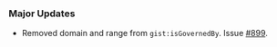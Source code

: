 ### Major Updates

- Removed domain and range from `gist:isGovernedBy`. Issue [#899](https://github.com/semanticarts/gist/issues/899).
